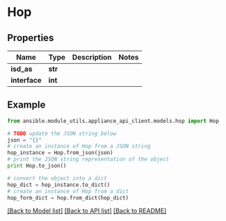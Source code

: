 # Hop


## Properties

Name | Type | Description | Notes
------------ | ------------- | ------------- | -------------
**isd_as** | **str** |  | 
**interface** | **int** |  | 

## Example

```python
from ansible.module_utils.appliance_api_client.models.hop import Hop

# TODO update the JSON string below
json = "{}"
# create an instance of Hop from a JSON string
hop_instance = Hop.from_json(json)
# print the JSON string representation of the object
print Hop.to_json()

# convert the object into a dict
hop_dict = hop_instance.to_dict()
# create an instance of Hop from a dict
hop_form_dict = hop.from_dict(hop_dict)
```
[[Back to Model list]](../README.md#documentation-for-models) [[Back to API list]](../README.md#documentation-for-api-endpoints) [[Back to README]](../README.md)


